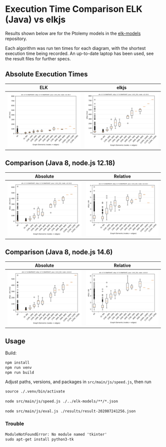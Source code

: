 # Execution Time Comparison ELK (Java) vs elkjs

Results shown below are for the Ptolemy models in the [elk-models](https://github.com/eclipse/elk-models) repository. 

Each algorithm was run ten times for each diagram, with the shortest execution time being recorded. An up-to-date laptop has been used, see the result files for further specs. 

## Absolute Execution Times
ELK | elkjs
-|-
![ELK](./results/result-202007241241-elk-bp.svg) | ![elkjs](./results/result-202007241241-elkjs-bp.svg) |


## Comparison (Java 8, node.js 12.18)

Absolute | Relative
-|-
![Absolute](./results/result-202007241241-cmp-bp-absolute.svg) | ![Relative](./results/result-202007241241-cmp-bp-relative.svg) |

## Comparison (Java 8, node.js 14.6)

Absolute | Relative
-|-
![Absolute](./results/result-202007241256-cmp-bp-absolute.svg) | ![Relative](./results/result-202007241256-cmp-bp-relative.svg) |

## Usage

Build:
```
npm install
npm run venv
npm run build
```

Adjust paths, versions, and packages in `src/main/js/speed.js`, then run
```
source ./.venv/bin/activate

node src/main/js/speed.js ./../elk-models/**/*.json

node src/main/js/eval.js ./results/result-202007241256.json
```

### Trouble
```
ModuleNotFoundError: No module named 'tkinter'
sudo apt-get install python3-tk
```
